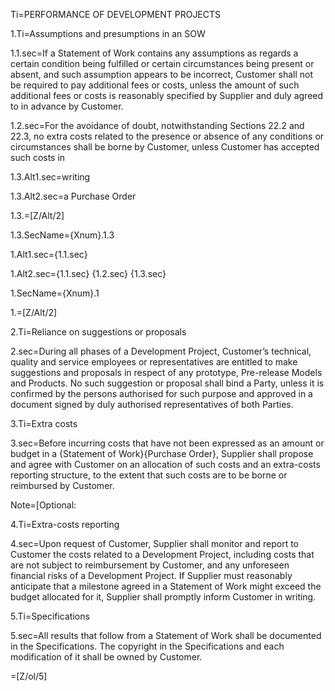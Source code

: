 

Ti=PERFORMANCE OF DEVELOPMENT PROJECTS

1.Ti=Assumptions and presumptions in an SOW

1.1.sec=If a Statement of Work contains any assumptions as regards a certain condition being fulfilled or certain circumstances being present or absent, and such assumption appears to be incorrect, Customer shall not be required to pay additional fees or costs, unless the amount of such additional fees or costs is reasonably specified by Supplier and duly agreed to in advance by Customer. 

1.2.sec=For the avoidance of doubt, notwithstanding Sections 22.2 and 22.3, no extra costs related to the presence or absence of any conditions or circumstances shall be borne by Customer, unless Customer has accepted such costs in

1.3.Alt1.sec=writing

1.3.Alt2.sec=a Purchase Order

1.3.=[Z/Alt/2]

1.3.SecName={Xnum}.1.3

1.Alt1.sec={1.1.sec}

1.Alt2.sec={1.1.sec}  {1.2.sec} {1.3.sec}

1.SecName={Xnum}.1

1.=[Z/Alt/2]


2.Ti=Reliance on suggestions or proposals

2.sec=During all phases of a Development Project, Customer’s technical, quality and service employees or representatives are entitled to make suggestions and proposals in respect of any prototype, Pre-release Models and Products. No such suggestion or proposal shall bind a Party, unless it is confirmed by the persons authorised for such purpose and approved in a document signed by duly authorised representatives of both Parties.

3.Ti=Extra costs

3.sec=Before incurring costs that have not been expressed as an amount or budget in a {Statement of Work}{Purchase Order}, Supplier shall propose and agree with Customer on an allocation of such costs and an extra-costs reporting structure, to the extent that such costs are to be borne or reimbursed by Customer.

Note=[Optional:

4.Ti=Extra-costs reporting

4.sec=Upon request of Customer, Supplier shall monitor and report to Customer the costs related to a Development Project, including costs that are not subject to reimbursement by Customer, and any unforeseen financial risks of a Development Project. If Supplier must reasonably anticipate that a milestone agreed in a Statement of Work might exceed the budget allocated for it, Supplier shall promptly inform Customer in writing.

5.Ti=Specifications

5.sec=All results that follow from a Statement of Work shall be documented in the Specifications. The copyright in the Specifications and each modification of it shall be owned by Customer.

=[Z/ol/5]
